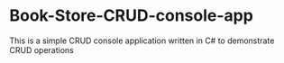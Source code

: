 # Book-Store-CRUD-console-app
This is a simple CRUD console application written in C# to demonstrate CRUD operations

